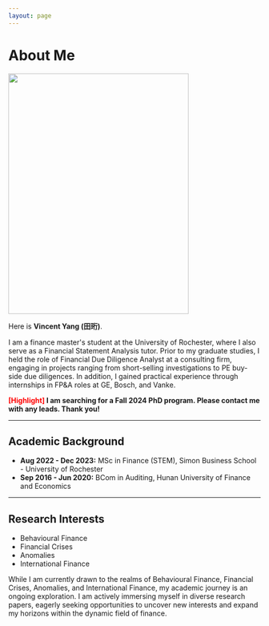 ```yaml
---
layout: page
---
```


# About Me

<img src="https://vincentyang1998.github.io/vincentyang.jpg" class="floatpic" width="360" height="480">



Here is **Vincent Yang (田珩)**.

I am a finance master's student at the University of Rochester, where I also serve as a Financial Statement Analysis tutor. Prior to my graduate studies, I held the role of Financial Due Diligence Analyst at a consulting firm, engaging in projects ranging from short-selling investigations to PE buy-side due diligences. In addition, I gained practical experience through internships in FP&A roles at GE, Bosch, and Vanke.

**<font color='red'>[Highlight]</font> I am searching for a Fall 2024 PhD program. Please contact me with any leads. Thank you!**

---

## Academic Background

- **Aug 2022 - Dec 2023:** MSc in Finance (STEM), Simon Business School - University of Rochester
- **Sep 2016 - Jun 2020:** BCom in Auditing, Hunan University of Finance and Economics

---

## Research Interests

- Behavioural Finance
- Financial Crises
- Anomalies
- International Finance

While I am currently drawn to the realms of Behavioural Finance, Financial Crises, Anomalies, and International Finance, my academic journey is an ongoing exploration. I am actively immersing myself in diverse research papers, eagerly seeking opportunities to uncover new interests and expand my horizons within the dynamic field of finance.

<br>
